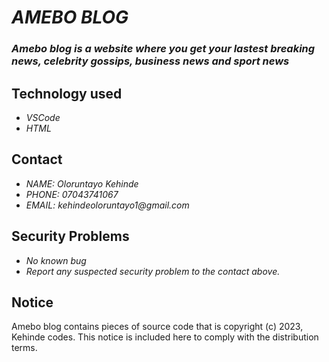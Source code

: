 # _AMEBO BLOG_
### _Amebo blog is a website where you get your lastest breaking news, celebrity gossips, business news and sport news_

## Technology used
* _VSCode_
* _HTML_

## Contact
* _NAME: Oloruntayo Kehinde_
* _PHONE: 07043741067_
* _EMAIL: kehindeoloruntayo1@gmail.com_

## Security Problems
* _No known bug_
* _Report any suspected security problem to the contact above._

## Notice
Amebo blog contains pieces of source code that is copyright (c) 2023, Kehinde codes. This notice is included here to comply with the distribution terms.